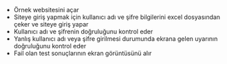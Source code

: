 - Örnek websitesini açar
- Siteye giriş yapmak için kullanıcı adı ve şifre bilgilerini excel dosyasından çeker ve siteye giriş yapar
- Kullanıcı adı ve şifrenin doğruluğunu kontrol eder
- Yanlış kullanıcı adı veya şifre girilmesi durumunda ekrana gelen uyarının doğruluğunu kontrol eder
- Fail olan test sonuçlarının ekran görüntüsünü alır
